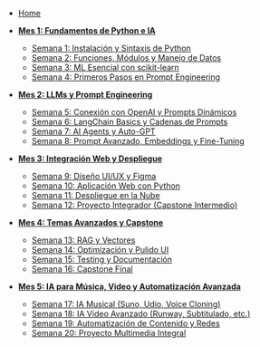 - [Home](Home.md)

- **[Mes 1: Fundamentos de Python e IA](Mes-1-Fundamentos.md)**
  - [Semana 1: Instalación y Sintaxis de Python](Mes-1-Fundamentos.md#semana-1-instalación-y-sintaxis-de-python)
  - [Semana 2: Funciones, Módulos y Manejo de Datos](Mes-1-Fundamentos.md#semana-2-funciones-módulos-y-manejo-de-datos)
  - [Semana 3: ML Esencial con scikit-learn](Mes-1-Fundamentos.md#semana-3-ml-esencial-con-scikit-learn)
  - [Semana 4: Primeros Pasos en Prompt Engineering](Mes-1-Fundamentos.md#semana-4-primeros-pasos-en-prompt-engineering)

- **[Mes 2: LLMs y Prompt Engineering](Mes-2-LLMs.md)**
  - [Semana 5: Conexión con OpenAI y Prompts Dinámicos](Mes-2-LLMs.md#semana-5-conexión-con-openai-y-prompts-dinámicos)
  - [Semana 6: LangChain Basics y Cadenas de Prompts](Mes-2-LLMs.md#semana-6-langchain-basics-y-cadenas-de-prompts)
  - [Semana 7: AI Agents y Auto-GPT](Mes-2-LLMs.md#semana-7-ai-agents-y-auto-gpt)
  - [Semana 8: Prompt Avanzado, Embeddings y Fine-Tuning](Mes-2-LLMs.md#semana-8-prompt-avanzado-embeddings-y-fine-tuning)

- **[Mes 3: Integración Web y Despliegue](Mes-3-Web.md)**
  - [Semana 9: Diseño UI/UX y Figma](Mes-3-Web.md#semana-9-diseño-uiux-y-figma)
  - [Semana 10: Aplicación Web con Python](Mes-3-Web.md#semana-10-aplicación-web-con-python)
  - [Semana 11: Despliegue en la Nube](Mes-3-Web.md#semana-11-despliegue-en-la-nube)
  - [Semana 12: Proyecto Integrador (Capstone Intermedio)](Mes-3-Web.md#semana-12-proyecto-integrador-capstone-intermedio)

- **[Mes 4: Temas Avanzados y Capstone](Mes-4-Avanzados.md)**
  - [Semana 13: RAG y Vectores](Mes-4-Avanzados.md#semana-13-rag-y-vectores)
  - [Semana 14: Optimización y Pulido UI](Mes-4-Avanzados.md#semana-14-optimización-y-pulido-ui)
  - [Semana 15: Testing y Documentación](Mes-4-Avanzados.md#semana-15-testing-y-documentación)
  - [Semana 16: Capstone Final](Mes-4-Avanzados.md#semana-16-capstone-final)

- **[Mes 5: IA para Música, Video y Automatización Avanzada](Mes-5-MusicaVideo.md)**
  - [Semana 17: IA Musical (Suno, Udio, Voice Cloning)](Mes-5-MusicaVideo.md#semana-17-ia-musical-suno-udio-voice-cloning)
  - [Semana 18: IA Video Avanzado (Runway, Subtitulado, etc.)](Mes-5-MusicaVideo.md#semana-18-ia-video-avanzado-runway-subtitulado-etc)
  - [Semana 19: Automatización de Contenido y Redes](Mes-5-MusicaVideo.md#semana-19-automatización-de-contenido-y-redes)
  - [Semana 20: Proyecto Multimedia Integral](Mes-5-MusicaVideo.md#semana-20-proyecto-multimedia-integral)
